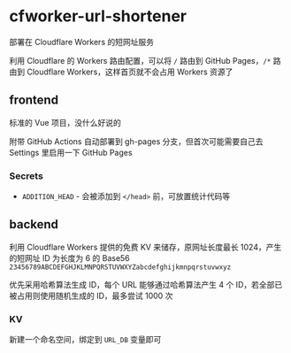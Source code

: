 # cfworker-url-shortener

部署在 Cloudflare Workers 的短网址服务

利用 Cloudflare 的 Workers 路由配置，可以将 `/` 路由到 GitHub Pages，`/*` 路由到 Cloudflare Workers，这样首页就不会占用 Workers 资源了

## frontend

标准的 Vue 项目，没什么好说的

附带 GitHub Actions 自动部署到 gh-pages 分支，但首次可能需要自己去 Settings 里启用一下 GitHub Pages

### Secrets

- `ADDITION_HEAD` - 会被添加到 `</head>` 前，可放置统计代码等

## backend

利用 Cloudflare Workers 提供的免费 KV 来储存，原网址长度最长 1024，产生的短网址 ID 为长度为 6 的 Base56 `23456789ABCDEFGHJKLMNPQRSTUVWXYZabcdefghijkmnpqrstuvwxyz`

优先采用哈希算法生成 ID，每个 URL 能够通过哈希算法产生 4 个 ID，若全部已被占用则使用随机生成的 ID，最多尝试 1000 次

### KV

新建一个命名空间，绑定到 `URL_DB` 变量即可
